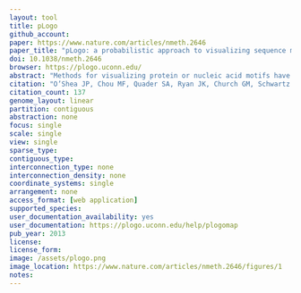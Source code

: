 ```yaml
---
layout: tool 
title: pLogo
github_account: 
paper: https://www.nature.com/articles/nmeth.2646
paper_title: "pLogo: a probabilistic approach to visualizing sequence motifs"
doi: 10.1038/nmeth.2646
browser: https://plogo.uconn.edu/
abstract: "Methods for visualizing protein or nucleic acid motifs have traditionally relied upon residue frequencies to graphically scale character heights. We describe the pLogo, a motif visualization in which residue heights are scaled relative to their statistical significance. A pLogo generation tool is publicly available at http://plogo.uconn.edu/ and supports real-time conditional probability calculations and visualizations."
citation: "O’Shea JP, Chou MF, Quader SA, Ryan JK, Church GM, Schwartz D. pLogo: a probabilistic approach to visualizing sequence motifs. Nat Methods. Nature Publishing Group, a division of Macmillan Publishers Limited. All Rights Reserved.; 2013;10: 1211."
citation_count: 137
genome_layout: linear
partition: contiguous
abstraction: none
focus: single
scale: single
view: single
sparse_type: 
contiguous_type: 
interconnection_type: none
interconnection_density: none
coordinate_systems: single
arrangement: none
access_format: [web application]
supported_species: 
user_documentation_availability: yes
user_documentation: https://plogo.uconn.edu/help/plogomap
pub_year: 2013
license: 
license_form: 
image: /assets/plogo.png
image_location: https://www.nature.com/articles/nmeth.2646/figures/1
notes: 
---
```

